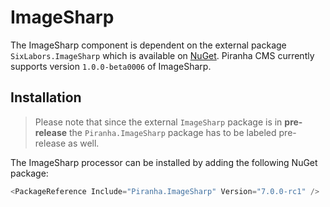 # ImageSharp

The ImageSharp component is dependent on the external package `SixLabors.ImageSharp` which is available on [NuGet](https://www.nuget.org/packages/SixLabors.ImageSharp/1.0.0-beta0006). Piranha CMS currently supports version `1.0.0-beta0006` of ImageSharp.

## Installation

> Please note that since the external `ImageSharp` package is in **pre-release** the `Piranha.ImageSharp` package has to be labeled pre-release as well.

The ImageSharp processor can be installed by adding the following NuGet package:

~~~ csharp
<PackageReference Include="Piranha.ImageSharp" Version="7.0.0-rc1" />
~~~